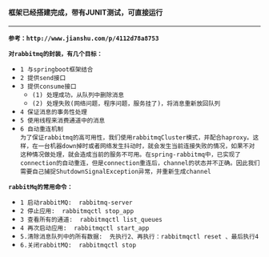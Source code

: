 #### 框架已经搭建完成，带有JUNIT测试，可直接运行

------------



**`参考：http://www.jianshu.com/p/4112d78a8753`**

__`对rabbitmq的封装，有几个目标：`__
- `1 与springboot框架结合`
- `2 提供send接口`
- `3 提供consume接口`
    - `(1) 处理成功，从队列中删除消息`
    - `(2) 处理失败(网络问题，程序问题，服务挂了)，将消息重新放回队列`
- `4 保证消息的事务性处理`
- `5 使用线程来消费通道中的消息`
- `6 自动重连机制`<br>
    `为了保证rabbitmq的高可用性，我们使用rabbitmqCluster模式，并配合haproxy。这样，在一台机器down掉时或者网络发生抖动时，就会发生当前连接失败的情况，如果不对这种情况做处理，就会造成当前的服务不可用。在spring-rabbitmq中，已实现了connection的自动重连，但是connection重连后，channel的状态并不正确。因此我们需要自己捕捉ShutdownSignalException异常，并重新生成channel`
  
  
__`rabbitMq的常用命令：`__
- `1 启动rabbitMQ:  rabbitmq-server`
- `2 停止应用:  rabbitmqctl stop_app`
- `3 查看所有的通道:  rabbitmqctl list_queues`
- `4 再次启动应用:  rabbitmqctl start_app`
- `5.清除消息队列中的所有数据:  先执行2、再执行：rabbitmqctl reset 、最后执行4`
- `6.关闭rabbitMQ:  rabbitmqctl stop`


